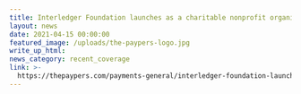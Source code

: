 ```yaml
---
title: Interledger Foundation launches as a charitable nonprofit organisation
layout: news
date: 2021-04-15 00:00:00
featured_image: /uploads/the-paypers-logo.jpg
write_up_html:
news_category: recent_coverage
link: >-
  https://thepaypers.com/payments-general/interledger-foundation-launches-as-a-charitable-nonprofit-organisation--1248395
---
```



